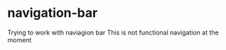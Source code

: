 # navigation-bar

Trying to work with naviagion bar
This is not functional navigation at the moment


